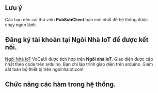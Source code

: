 ## Lưu ý
Các bạn nên cài thư viện **PubSubClient** bản mới nhất để hệ thống được chạy ngon lành.
## Đăng ký tài khoản tại Ngôi Nhà IoT để được kết nối.
[Ngôi Nhà IoT](https://ngoinhaiot.com)
VoCaUI được tích hợp trên **Ngôi nhà IoT**.
Giao diện được cập nhật theo code trên arduino.
Bạn chỉ lập trình giao diện trên arduino.
Giám sát toàn bộ thiết bị trên ngoinhaiot.com

## Chức năng các hàm trong hệ thống.




